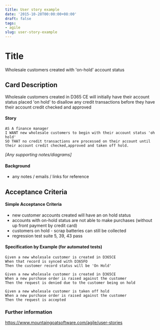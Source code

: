 ```yaml
---
title: User story example
date: '2015-10-28T00:00:00+08:00'
draft: false
tags:
- agile
slug: user-story-example
---
```


# Title

Wholesale customers created with 'on-hold' account status

## Card Description

Wholesale customers created in D365 CE will initially have their account status placed 'on hold' to disallow any credit transactions before they have their account credit checked and approved

#### Story

    AS A finance manager 
    I WANT new wholesale customers to begin with their account status 'oh hold' 
    SO THAT no credit transactions are processed on their account until their account credit checked,approved and taken off hold.

_\[Any supporting notes/diagrams\]_

#### Background

- any notes / emails / links for reference

## Acceptance Criteria

#### Simple Acceptance Criteria

- new customer accounts created will have an on hold status
- accounts with on-hold status are not able to make purchases (without up front payment by credit card)
- customers on hold - scrap batteries can still be collected
- regression test suite 5, 39, 43 pass

#### Specification by Example (for automated tests)

    Given a new wholesale customer is created in D365CE 
    When that record is synced with D365FO 
    Then the customer record status will be 'On Hold'

    Given a new wholesale customer is created in D365CE 
    When a new purchase order is raised against the customer 
    Then the request is denied due to the customer being on hold

    Given a new wholesale customer is taken off hold 
    When a new purchase order is raised against the customer 
    Then the request is accepted

### Further information

https://www.mountaingoatsoftware.com/agile/user-stories
